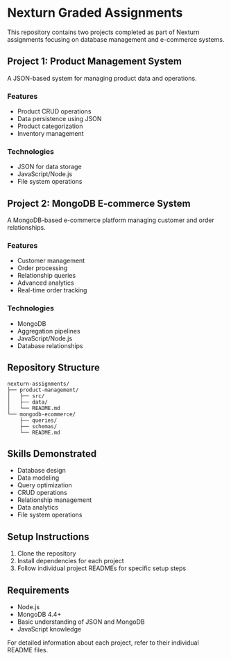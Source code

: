 # Nexturn Graded Assignments

This repository contains two projects completed as part of Nexturn assignments focusing on database management and e-commerce systems.

## Project 1: Product Management System

A JSON-based system for managing product data and operations.

### Features
- Product CRUD operations
- Data persistence using JSON
- Product categorization
- Inventory management

### Technologies
- JSON for data storage
- JavaScript/Node.js
- File system operations

## Project 2: MongoDB E-commerce System

A MongoDB-based e-commerce platform managing customer and order relationships.

### Features
- Customer management
- Order processing
- Relationship queries
- Advanced analytics
- Real-time order tracking

### Technologies
- MongoDB
- Aggregation pipelines
- JavaScript/Node.js
- Database relationships

## Repository Structure

```
nexturn-assignments/
├── product-management/
│   ├── src/
│   ├── data/
│   └── README.md
└── mongodb-ecommerce/
    ├── queries/
    ├── schemas/
    └── README.md
```

## Skills Demonstrated
- Database design
- Data modeling
- Query optimization
- CRUD operations
- Relationship management
- Data analytics
- File system operations

## Setup Instructions

1. Clone the repository
2. Install dependencies for each project
3. Follow individual project READMEs for specific setup steps

## Requirements
- Node.js
- MongoDB 4.4+
- Basic understanding of JSON and MongoDB
- JavaScript knowledge



For detailed information about each project, refer to their individual README files.
